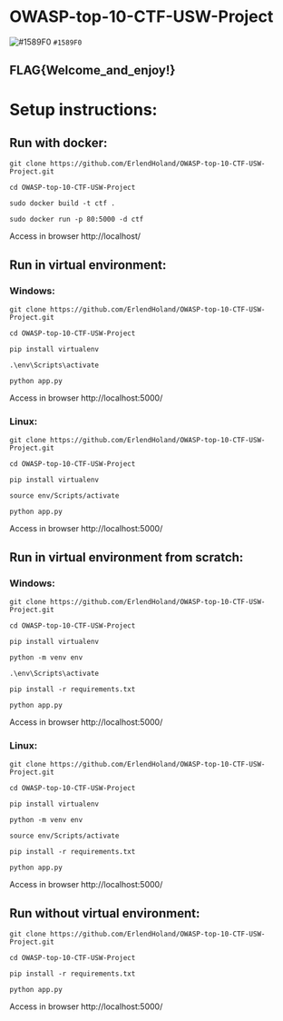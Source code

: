 # OWASP-top-10-CTF-USW-Project


![#1589F0](https://via.placeholder.com/15/1589F0/000000?text=+) `#1589F0`


## FLAG{Welcome_and_enjoy!}

# Setup instructions:

## Run with docker:

``` 
git clone https://github.com/ErlendHoland/OWASP-top-10-CTF-USW-Project.git
```
```
cd OWASP-top-10-CTF-USW-Project
```
```
sudo docker build -t ctf .
```
```
sudo docker run -p 80:5000 -d ctf
```
Access in browser http://localhost/

## Run in virtual environment:
### Windows:
```
git clone https://github.com/ErlendHoland/OWASP-top-10-CTF-USW-Project.git
```
```
cd OWASP-top-10-CTF-USW-Project
```
```
pip install virtualenv
```
```
.\env\Scripts\activate
```
```
python app.py
```
Access in browser http://localhost:5000/

### Linux:
```
git clone https://github.com/ErlendHoland/OWASP-top-10-CTF-USW-Project.git
```
```
cd OWASP-top-10-CTF-USW-Project
```
```
pip install virtualenv
```
```
source env/Scripts/activate
```
```
python app.py
```
Access in browser http://localhost:5000/


## Run in virtual environment from scratch:

### Windows:
```
git clone https://github.com/ErlendHoland/OWASP-top-10-CTF-USW-Project.git
```
```
cd OWASP-top-10-CTF-USW-Project
```
```
pip install virtualenv
```
```
python -m venv env
```
```
.\env\Scripts\activate
```
```
pip install -r requirements.txt
```
```
python app.py
```
Access in browser http://localhost:5000/

### Linux:
```
git clone https://github.com/ErlendHoland/OWASP-top-10-CTF-USW-Project.git
```
```
cd OWASP-top-10-CTF-USW-Project
```
```
pip install virtualenv
```
```
python -m venv env
```
```
source env/Scripts/activate
```
```
pip install -r requirements.txt
```
```
python app.py
```
Access in browser http://localhost:5000/

## Run without virtual environment:
```
git clone https://github.com/ErlendHoland/OWASP-top-10-CTF-USW-Project.git
```
```
cd OWASP-top-10-CTF-USW-Project
```
```
pip install -r requirements.txt
```
```
python app.py
```
Access in browser http://localhost:5000/
